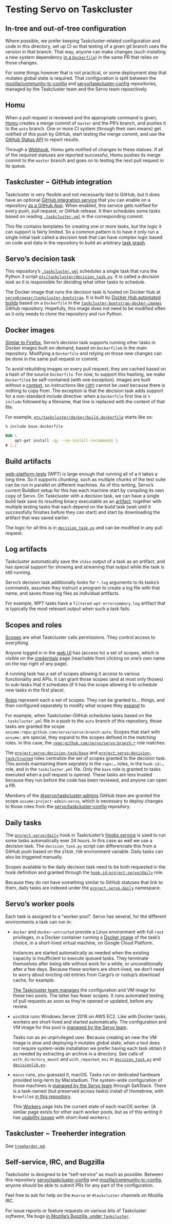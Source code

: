 # Testing Servo on Taskcluster

## In-tree and out-of-tree configuration

Where possible, we prefer keeping Taskcluster-related configuration and code in this directory,
set up CI so that testing of a given git branch uses the version in that branch.
That way, anyone can make changes (such installing a new system dependency
[in a `Dockerfile`](#docker-images)) in the same PR that relies on those changes.

For some things however that is not practical,
or some deployment step that mutates global state is required.
That configuration is split between the [mozilla/community-tc-config] and
[servo/taskcluster-config] repositories,
managed by the Taskcluster team and the Servo team repsectively.

[mozilla/community-tc-config]: https://github.com/mozilla/community-tc-config/blob/master/config/projects.yml
[servo/taskcluster-config]: https://github.com/servo/taskcluster-config/tree/master/config


## Homu

When a pull request is reviewed and the appropriate command is given,
[Homu] creates a merge commit of `master` and the PR’s branch, and pushes it to the `auto` branch.
One or more CI system (through their own means) get notified of this push by GitHub,
start testing the merge commit, and use the [GitHub Status API] to report results.

Through a [Webhook], Homu gets notified of changes to these statues.
If all of the required statuses are reported successful,
Homu pushes its merge commit to the `master` branch
and goes on to testing the next pull request in its queue.

[Homu]: https://github.com/servo/servo/wiki/Homu
[GitHub Status API]: https://developer.github.com/v3/repos/statuses/
[Webhook]: https://developer.github.com/webhooks/


## Taskcluster − GitHub integration

Taskcluster is very flexible and not necessarily tied to GitHub,
but it does have an optional [GitHub integration service] that you can enable
on a repository [as a GitHub App].
When enabled, this service gets notified for every push, pull request, or GitHub release.
It then schedules some tasks based on reading [`.taskcluster.yml`] in the corresponding commit.

This file contains templates for creating one or more tasks,
but the logic it can support is fairly limited.
So a common pattern is to have it only run a single initial task called a *decision task*
that can have complex logic based on code and data in the repository
to build an arbitrary [task graph].

[GitHub integration service]: https://community-tc.services.mozilla.com/docs/manual/using/github
[as a GitHub App]: https://github.com/apps/community-tc-integration/
[`.taskcluster.yml`]: https://community-tc.services.mozilla.com/docs/reference/integrations/taskcluster-github/docs/taskcluster-yml-v1
[task graph]: https://community-tc.services.mozilla.com/docs/manual/using/task-graph


## Servo’s decision task

This repository’s [`.taskcluster.yml`][tc.yml] schedules a single task
that runs the Python 3 script [`etc/taskcluster/decision_task.py`](decision_task.py).
It is called a *decision task* as it is responsible for deciding what other tasks to schedule.

The Docker image that runs the decision task
is hosted on Docker Hub at [`servobrowser/taskcluster-bootstrap`][hub].
It is built by [Docker Hub automated builds] based on a `Dockerfile`
in the [`taskcluster-bootstrap-docker-images`] GitHub repository.
Hopefully, this image does not need to be modified often
as it only needs to clone the repository and run Python.

[tc.yml]: ../../../.taskcluster.yml
[hub]: https://hub.docker.com/r/servobrowser/taskcluster-bootstrap/
[Docker Hub automated builds]: https://docs.docker.com/docker-hub/builds/
[`taskcluster-bootstrap-docker-images`]: https://github.com/servo/taskcluster-bootstrap-docker-images/


## Docker images

[Similar to Firefox][firefox], Servo’s decision task supports running other tasks
in Docker images built on-demand, based on `Dockerfile`s in the main repository.
Modifying a `Dockerfile` and relying on those new changes
can be done in the same pull request or commit.

To avoid rebuilding images on every pull request,
they are cached based on a hash of the source `Dockerfile`.
For now, to support this hashing, we make `Dockerfile`s be self-contained (with one exception).
Images are built without a [context],
so instructions like [`COPY`] cannot be used because there is nothing to copy from.
The exception is that the decision task adds support for a non-standard include directive:
when a `Dockerfile` first line is `% include` followed by a filename,
that line is replaced with the content of that file.

For example,
[`etc/taskcluster/docker/build.dockerfile`](docker/build.dockerfile) starts like so:

```Dockerfile
% include base.dockerfile

RUN \
    apt-get install -qy --no-install-recommends \
# […]
```

[firefox]: https://firefox-source-docs.mozilla.org/taskcluster/taskcluster/docker-images.html
[context]: https://docs.docker.com/engine/reference/commandline/build/#extended-description
[`COPY`]: https://docs.docker.com/engine/reference/builder/#copy


## Build artifacts

[web-platform-tests] (WPT) is large enough that running all of a it takes a long time.
So it supports *chunking*,
such as multiple chunks of the test suite can be run in parallel on different machines.
As of this writing,
Servo’s current Buildbot setup for this has each machine start by compiling its own copy of Servo.
On Taskcluster with a decision task,
we can have a single build task save its resulting binary executable as an [artifact],
together with multiple testing tasks that each depend on the build task
(wait until it successfully finishes before they can start)
and start by downloading the artifact that was saved earlier.

The logic for all this is in [`decision_task.py`](decision_task.py)
and can be modified in any pull request.

[web-platform-tests]: https://github.com/web-platform-tests/wpt
[artifact]: https://community-tc.services.mozilla.com/docs/manual/using/artifacts


## Log artifacts

Taskcluster automatically save the `stdio` output of a task as an artifact,
and has special support for showing and streaming that output while the task is still running.

Servo’s decision task additionally looks for `*.log` arguments to its tasks’s commands,
assumes they instruct a program to create a log file with that name,
and saves those log files as individual artifacts.

For example, WPT tasks have a `filtered-wpt-errorsummary.log` artifact
that is typically the most relevant output when such a task fails.


## Scopes and roles

[Scopes] are what Taskcluster calls permissions.
They control access to everything.

Anyone logged in in the [web UI] has (access to) a set of scopes,
which is visible on the [credentials] page
(reachable from clicking on one’s own name on the top-right of any page).

A running task has a set of scopes allowing it access to various functionality and APIs.
It can grant those scopes (and at most only thoses) to sub-tasks that it schedules
(if it has the scope allowing it to schedule new tasks in the first place).

[Roles] represent each a set of scopes.
They can be granted to… things,
and then configured separately to modify what scopes they [expand] to.

For example, when Taskcluster-GitHub schedules tasks based on the `.taskcluster.yml` file
in a push to the `auto` branch of this repository,
those tasks are granted the scope `assume:repo:github.com/servo/servo:branch:auto`.
Scopes that start with `assume:` are special,
they expand to the scopes defined in the matching roles.
In this case, the [`repo:github.com/servo/servo:branch:*`][branches] role matches.

The [`project:servo:decision-task/base`][base]
and [`project:servo:decision-task/trusted`][trusted] roles
centralize the set of scopes granted to the decision task.
This avoids maintaining them seprately in the `repo:…` roles,
in the `hook-id:…` role,
and in the `taskcluster.yml` file.
Only the `base` role is granted to tasks executed when a pull request is opened.
These tasks are less trusted because they run before the code has been reviewed,
and anyone can open a PR.

Members of the [@servo/taskcluster-admins] GitHub team are granted
the scope `assume:project-admin:servo`, which is necessary to deploy changes
to those roles from the [servo/taskcluster-config] repository.

[Scopes]: https://community-tc.services.mozilla.com/docs/manual/design/apis/hawk/scopes
[web UI]: https://community-tc.services.mozilla.com/
[credentials]: https://community-tc.services.mozilla.com/profile
[Roles]: https://community-tc.services.mozilla.com/docs/manual/design/apis/hawk/roles
[expand]: https://community-tc.services.mozilla.com/docs/reference/platform/taskcluster-auth/docs/roles
[branches]: https://community-tc.services.mozilla.com/auth/roles/repo%3Agithub.com%2Fservo%2Fservo%3Abranch%3A*
[base]: https://community-tc.services.mozilla.com/auth/roles/project%3Aservo%3Adecision-task%2Fbase
[trusted]: https://community-tc.services.mozilla.com/auth/roles/project%3Aservo%3Adecision-task%2Ftrusted
[@servo/taskcluster-admins]: https://github.com/orgs/servo/teams/taskcluster-admins


## Daily tasks

The [`project-servo/daily`] hook in Taskcluster’s [Hooks service]
is used to run some tasks automatically ever 24 hours.
In this case as well we use a decision task.
The `decision_task.py` script can differenciate this from a GitHub push
based on the `$TASK_FOR` environment variable.
Daily tasks can also be triggered manually.

Scopes available to the daily decision task need to be both requested in the hook definition
and granted through the [`hook-id:project-servo/daily`] role.

Because they do not have something similar to GitHub statuses that link to them,
daily tasks are indexed under the [`project.servo.daily`] namespace.

[`project.servo.daily`]: https://tools.taskcluster.net/index/project.servo.daily
[`project-servo/daily`]: https://github.com/servo/taskcluster-config/blob/master/config/hooks.yml
[Hooks service]: https://community-tc.services.mozilla.com/docs/manual/using/scheduled-tasks
[`hook-id:project-servo/daily`]: https://github.com/servo/taskcluster-config/blob/master/config/roles.yml


## Servo’s worker pools

Each task is assigned to a “worker pool”.
Servo has several, for the different environments a task can run in:

* `docker` and `docker-untrusted` provide a Linux environment with full `root` privileges,
  in a Docker container running a [Docker image](#docker-images) of the task’s choice,
  in a short-lived virtual machine,
  on Google Cloud Platform.

  Instances are started automatically as needed
  when the existing capacity is insufficient to execute queued tasks.
  They terminate themselves after being idle without work for a while,
  or unconditionally after a few days.
  Because these workers are short-lived,
  we don’t need to worry about evicting old entries from Cargo’s or rustup’s download cache,
  for example.

  [The Taskcluster team manages][mozilla/community-tc-config]
  the configuration and VM image for these two pools.
  The latter has fewer scopes. It runs automated testing of pull requests
  as soon as they’re opened or updated, before any review.

* `win2016` runs Windows Server 2016 on AWS EC2.
  Like with Docker tasks, workers are short-lived and started automatically.
  The configuration and VM image for this pool
  is [managed by the Servo team][servo/taskcluster-config].

  Tasks run as an unprivileged user.
  Because creating an new the VM image is slow and deploying it mutates global state,
  when a tool does not require system-wide installation
  we prefer having each task obtain it as needed by extracting an archive in a directory.
  See calls of `with_directory_mount` and `with_repacked_msi` in
  [`decision_task.py`](decision_task.py) and [`decisionlib.py`](decisionlib.py).

* `macos` runs, you guessed it, macOS.
  Tasks run on dedicated hardware provided long-term by Macstadium.
  The system-wide configuration of those machines
  is [managed by the Servo team][servo/taskcluster-config] through SaltStack.
  There is a task-owned (but preserved across tasks) install of Homebrew,
  with `Brewfile`s [in this repository](macos/).

  This [Workers] page lists the current state of each macOS worker.
  (A similar page exists for other each worker pools, but as of this writing it has
  [usability issues](https://github.com/taskcluster/taskcluster/issues/1972)
  with short-lived workers.)

[Workers]: https://community-tc.services.mozilla.com/provisioners/proj-servo/worker-types/macos


## Taskcluster − Treeherder integration

See [`treeherder.md`](treeherder.md).


## Self-service, IRC, and Bugzilla

Taskcluster is designed to be “self-service” as much as possible.
Between this repository [servo/taskcluster-config] and [mozilla/community-tc-config],
anyone should be able to submit PRs for any part of the configuration.

Feel free to ask for help on the `#servo` or `#taskcluster` channels on Mozilla IRC.

For issue reports or feature requests on various bits of Taskcluster *software*,
file bugs [in Mozilla’s Bugzilla, under `Taskcluster`][bug].

[bug]: https://bugzilla.mozilla.org/enter_bug.cgi?product=Taskcluster
